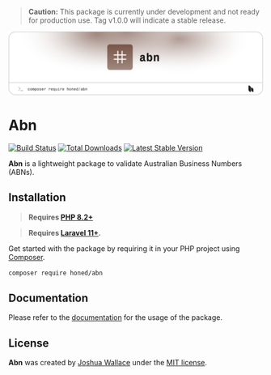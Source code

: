 > **Caution:** This package is currently under development and not ready for production use. Tag v1.0.0 will indicate a stable release.

<a href="https://honed.dev/abn">
    <picture>
        <source media="(prefers-color-scheme: dark)" srcset="art/header-dark.png">
        <img alt="" src="art/header-light.png">
    </picture>
</a>

# Abn

<p>
    <a href="https://github.com/honedlabs/abn/actions"><img src="https://github.com/honedlabs/abn/actions/workflows/tests.yml/badge.svg" alt="Build Status"></a>
    <a href="https://packagist.org/packages/honed/abn"><img src="https://img.shields.io/packagist/dt/honed/abn" alt="Total Downloads"></a>
    <a href="https://packagist.org/packages/honed/abn"><img src="https://img.shields.io/packagist/v/honed/abn" alt="Latest Stable Version"></a>
</p>

**Abn** is a lightweight package to validate Australian Business Numbers (ABNs).

## Installation

> **Requires [PHP 8.2+](https://php.net/releases/)**

> **Requires [Laravel 11+](https://laravel.com/docs/releases).**

Get started with the package by requiring it in your PHP project using [Composer](https://getcomposer.org/).

```bash
composer require honed/abn
```

## Documentation

Please refer to the [documentation](https://honed.dev/abn) for the usage of the package.

## License

**Abn** was created by [Joshua Wallace](https://joshua-wallace.com) under the [MIT license](https://opensource.org/licenses/MIT).